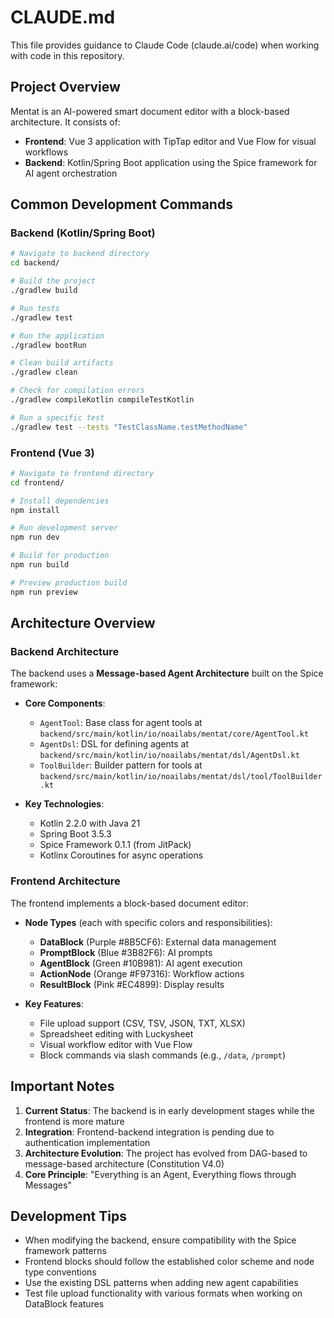 # CLAUDE.md

This file provides guidance to Claude Code (claude.ai/code) when working with code in this repository.

## Project Overview

Mentat is an AI-powered smart document editor with a block-based architecture. It consists of:
- **Frontend**: Vue 3 application with TipTap editor and Vue Flow for visual workflows
- **Backend**: Kotlin/Spring Boot application using the Spice framework for AI agent orchestration

## Common Development Commands

### Backend (Kotlin/Spring Boot)
```bash
# Navigate to backend directory
cd backend/

# Build the project
./gradlew build

# Run tests
./gradlew test

# Run the application
./gradlew bootRun

# Clean build artifacts
./gradlew clean

# Check for compilation errors
./gradlew compileKotlin compileTestKotlin

# Run a specific test
./gradlew test --tests "TestClassName.testMethodName"
```

### Frontend (Vue 3)
```bash
# Navigate to frontend directory
cd frontend/

# Install dependencies
npm install

# Run development server
npm run dev

# Build for production
npm run build

# Preview production build
npm run preview
```

## Architecture Overview

### Backend Architecture
The backend uses a **Message-based Agent Architecture** built on the Spice framework:

- **Core Components**:
  - `AgentTool`: Base class for agent tools at `backend/src/main/kotlin/io/noailabs/mentat/core/AgentTool.kt`
  - `AgentDsl`: DSL for defining agents at `backend/src/main/kotlin/io/noailabs/mentat/dsl/AgentDsl.kt`
  - `ToolBuilder`: Builder pattern for tools at `backend/src/main/kotlin/io/noailabs/mentat/dsl/tool/ToolBuilder.kt`

- **Key Technologies**:
  - Kotlin 2.2.0 with Java 21
  - Spring Boot 3.5.3
  - Spice Framework 0.1.1 (from JitPack)
  - Kotlinx Coroutines for async operations

### Frontend Architecture
The frontend implements a block-based document editor:

- **Node Types** (each with specific colors and responsibilities):
  - **DataBlock** (Purple #8B5CF6): External data management
  - **PromptBlock** (Blue #3B82F6): AI prompts
  - **AgentBlock** (Green #10B981): AI agent execution
  - **ActionNode** (Orange #F97316): Workflow actions
  - **ResultBlock** (Pink #EC4899): Display results

- **Key Features**:
  - File upload support (CSV, TSV, JSON, TXT, XLSX)
  - Spreadsheet editing with Luckysheet
  - Visual workflow editor with Vue Flow
  - Block commands via slash commands (e.g., `/data`, `/prompt`)

## Important Notes

1. **Current Status**: The backend is in early development stages while the frontend is more mature
2. **Integration**: Frontend-backend integration is pending due to authentication implementation
3. **Architecture Evolution**: The project has evolved from DAG-based to message-based architecture (Constitution V4.0)
4. **Core Principle**: "Everything is an Agent, Everything flows through Messages"

## Development Tips

- When modifying the backend, ensure compatibility with the Spice framework patterns
- Frontend blocks should follow the established color scheme and node type conventions
- Use the existing DSL patterns when adding new agent capabilities
- Test file upload functionality with various formats when working on DataBlock features